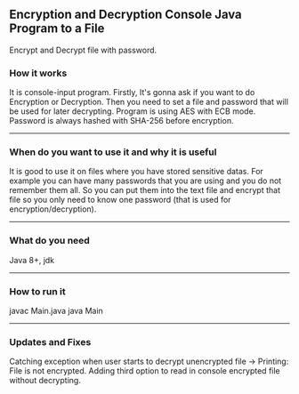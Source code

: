 <h2>Encryption and Decryption Console Java Program to a File</h2>
<p>Encrypt and Decrypt file with password.</p>
<h3>How it works</h3>
It is console-input program. Firstly, It's gonna ask if you want to do Encryption or Decryption. Then you need to set a file and password
that will be used for later decrypting. Program is using AES with ECB mode. Password is always hashed with SHA-256 before encryption.
<hr>
<h3>When do you want to use it and why it is useful</h3>
It is good to use it on files where you have stored sensitive datas. For example you can have many passwords that you are using and you do
not remember them all. So you can put them into the text file and encrypt that file so you only need to know one password (that is used for encryption/decryption).
<hr>
<h3>What do you need</h3>
Java 8+, jdk
<hr>
<h3>How to run it</h3>
javac Main.java
java Main
<hr>
<h3>Updates and Fixes</h3>
Catching exception when user starts to decrypt unencrypted file -> Printing: File is not encrypted.
Adding third option to read in console encrypted file without decrypting.

